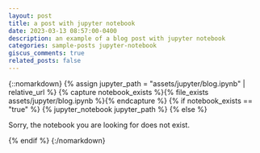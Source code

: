 ```yaml
---
layout: post
title: a post with jupyter notebook
date: 2023-03-13 08:57:00-0400
description: an example of a blog post with jupyter notebook
categories: sample-posts jupyter-notebook
giscus_comments: true
related_posts: false
---
```


{::nomarkdown}
{% assign jupyter_path = "assets/jupyter/blog.ipynb" | relative_url %}
{% capture notebook_exists %}{% file_exists assets/jupyter/blog.ipynb %}{% endcapture %}
{% if notebook_exists == "true" %}
    {% jupyter_notebook jupyter_path %}
{% else %}
    <p>Sorry, the notebook you are looking for does not exist.</p>
{% endif %}
{:/nomarkdown}
